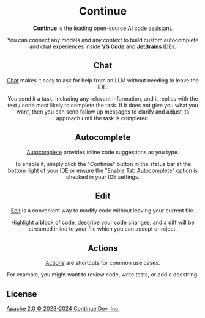 <!-- Plugin description -->

<h1 align="center">Continue</h1>

<div align="center">

[**Continue**](https://docs.continue.dev) is the leading open-source AI code assistant.

You can connect any models and any context to build custom autocomplete and chat experiences inside [**VS Code**](https://marketplace.visualstudio.com/items?itemName=Antalyse.antalyse) and [**JetBrains**](https://plugins.jetbrains.com/plugin/22707-continue-extension) IDEs.

</div>

<div align="center">

## Chat

[Chat](https://continue.dev/docs/chat/how-to-use-it) makes it easy to ask for help from an LLM without needing to leave the IDE.

You send it a task, including any relevant information, and it replies with the text / code most likely to complete the task. If it does not give you what you want, then you can send follow up messages to clarify and adjust its approach until the task is completed.

## Autocomplete

[Autocomplete](https://continue.dev/docs/autocomplete/how-to-use-it) provides inline code suggestions as you type.

To enable it, simply click the "Continue" button in the status bar at the bottom right of your IDE or ensure the "Enable Tab Autocomplete" option is checked in your IDE settings.

## Edit

[Edit](https://continue.dev/docs/edit/how-to-use-it) is a convenient way to modify code without leaving your current file.

Highlight a block of code, describe your code changes, and a diff will be streamed inline to your file which you can accept or reject.

## Actions

[Actions](https://continue.dev/docs/actions/how-to-use-it) are shortcuts for common use cases.

For example, you might want to review code, write tests, or add a docstring.

</div>

## License

[Apache 2.0 © 2023-2024 Continue Dev, Inc.](./LICENSE)

<!-- Plugin description end -->
